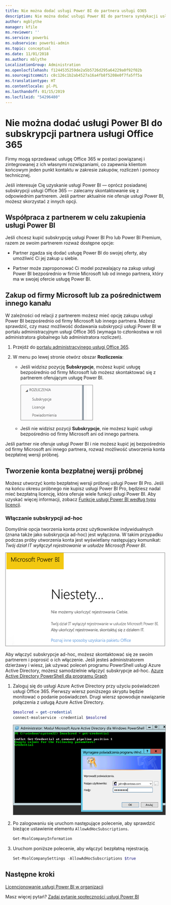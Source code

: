 ```yaml
---
title: Nie można dodać usługi Power BI do partnera usługi O365
description: Nie można dodać usługi Power BI do partnera syndykacji usługi Office 365. Model syndykowany to model zakupów używany w kontekście usługi Office 365.
author: mgblythe
manager: kfile
ms.reviewer: ''
ms.service: powerbi
ms.subservice: powerbi-admin
ms.topic: conceptual
ms.date: 11/01/2018
ms.author: mblythe
LocalizationGroup: Administration
ms.openlocfilehash: f1244535259de2a5b5726d295a64229a0f92f02b
ms.sourcegitcommit: c8c126c1b2ab4527a16a4fb8f5208e0f7fa5ff5a
ms.translationtype: HT
ms.contentlocale: pl-PL
ms.lasthandoff: 01/15/2019
ms.locfileid: "54296480"
---
```

# <a name="unable-to-add-power-bi-to-office-365-partner-subscription"></a>Nie można dodać usługi Power BI do subskrypcji partnera usługi Office 365

Firmy mogą sprzedawać usługę Office 365 w postaci powiązanej i zintegrowanej z ich własnymi rozwiązaniami, co zapewnia klientom końcowym jeden punkt kontaktu w zakresie zakupów, rozliczeń i pomocy technicznej.

Jeśli interesuje Cię uzyskanie usługi Power BI — oprócz posiadanej subskrypcji usługi Office 365 — zalecamy skontaktowanie się z odpowiednim partnerem. Jeśli partner aktualnie nie oferuje usługi Power BI, możesz skorzystać z innych opcji.

## <a name="work-with-your-partner-to-purchase-power-bi"></a>Współpraca z partnerem w celu zakupienia usługi Power BI

Jeśli chcesz kupić subskrypcję usługi Power BI Pro lub Power BI Premium, razem ze swoim partnerem rozważ dostępne opcje:

* Partner zgadza się dodać usługę Power BI do swojej oferty, aby umożliwić Ci jej zakup u siebie.

* Partner może zaproponować Ci model pozwalający na zakup usługi Power BI bezpośrednio w firmie Microsoft lub od innego partnera, który ma w swojej ofercie usługę Power BI.

## <a name="purchase-from-microsoft-or-another-channel"></a>Zakup od firmy Microsoft lub za pośrednictwem innego kanału

W zależności od relacji z partnerem możesz mieć opcję zakupu usługi Power BI bezpośrednio od firmy Microsoft lub innego partnera. Możesz sprawdzić, czy masz możliwość dodawania subskrypcji usługi Power BI w portalu administracyjnym usługi Office 365 (wymaga to członkostwa w roli administratora globalnego lub administratora rozliczeń).

1. Przejdź do [portalu administracyjnego usługi Office 365](https://admin.microsoft.com/AdminPortal/Home#/homepage).

1. W menu po lewej stronie otwórz obszar **Rozliczenia**:

    * Jeśli widzisz pozycję **Subskrypcje**, możesz kupić usługę bezpośrednio od firmy Microsoft lub możesz skontaktować się z partnerem oferującym usługę Power BI.

        ![Rozliczenia — z subskrypcjami](media/service-admin-syndication-partner/billingsub.png)

    * Jeśli nie widzisz pozycji **Subskrypcje**, nie możesz kupić usługi bezpośrednio od firmy Microsoft ani od innego partnera.

Jeśli partner nie oferuje usługi Power BI i nie możesz kupić jej bezpośrednio od firmy Microsoft ani innego partnera, rozważ możliwość utworzenia konta bezpłatnej wersji próbnej.

## <a name="sign-up-for-a-free-trial"></a>Tworzenie konta bezpłatnej wersji próbnej

Możesz utworzyć konto bezpłatnej wersji próbnej usługi Power BI Pro. Jeśli na końcu okresu próbnego nie kupisz usługi Power BI Pro, będziesz nadal mieć bezpłatną licencję, która oferuje wiele funkcji usługi Power BI. Aby uzyskać więcej informacji, zobacz [Funkcje usługi Power BI według typu licencji](service-features-license-type.md).

### <a name="enable-ad-hoc-subscriptions"></a>Włączanie subskrypcji ad-hoc

Domyślnie opcja tworzenia konta przez użytkowników indywidualnych (znana także jako subskrypcja ad-hoc) jest wyłączona. W takim przypadku podczas próby utworzenia konta jest wyświetlany następujący komunikat: *Twój dział IT wyłączył rejestrowanie w usłudze Microsoft Power BI*.

![Obraz komunikatu z przeprosinami](media/service-admin-syndication-partner/sorry.png)

Aby włączyć subskrypcje ad-hoc, możesz skontaktować się ze swoim partnerem i poprosić o ich włączenie. Jeśli jesteś administratorem dzierżawy i wiesz, jak używać poleceń programu PowerShell usługi Azure Active Directory, możesz samodzielnie włączyć subskrypcje ad-hoc. [Azure Active Directory PowerShell dla programu Graph](/powershell/azure/active-directory/install-adv2/)

1. Zaloguj się do usługi Azure Active Directory przy użyciu poświadczeń usługi Office 365. Pierwszy wiersz poniższego skryptu będzie monitować o podanie poświadczeń. Drugi wiersz spowoduje nawiązanie połączenia z usługą Azure Active Directory.

    ```powershell
    $msolcred = get-credential
    connect-msolservice -credential $msolcred
    ```

    ![Wprowadzanie poświadczeń](media/service-admin-syndication-partner/aad-signin.png)

1. Po zalogowaniu się uruchom następujące polecenie, aby sprawdzić bieżące ustawienie elementu `AllowAdHocSubscriptions`.

    ```powershell
    Get-MsolCompanyInformation
    ```

1. Uruchom poniższe polecenie, aby włączyć bezpłatną rejestrację.

    ```powershell
    Set-MsolCompanySettings -AllowAdHocSubscriptions $true
    ```

## <a name="next-steps"></a>Następne kroki

[Licencjonowanie usługi Power BI w organizacji](service-admin-licensing-organization.md)

Masz więcej pytań? [Zadaj pytanie społeczności usługi Power BI](http://community.powerbi.com/)